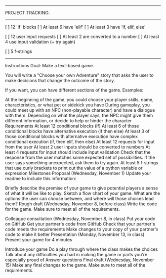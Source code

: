 - - - - - - - - - - - - - - - - - - - - - - - - - - - - - - - - - - - - - - - - - - 
PROJECT TRACKING:
- - - - - - - - - - - - - - - - - - - - - - - - - - - - - - - - - - - - - - - - - - 
[ ] 12 'if' blocks
    [ ] At least 6 have 'elif'
    [ ] At least 3 have 'if, elif, else'

[ ] 12 user input requests 
    [ ] At least 2 are converted to a number
    [ ] At least 4 use input validation (+ try again)

[ ] 5 f-strings
- - - - - - - - - - - - - - - - - - - - - - - - - - - - - - - - - - - - - - - - - - 

Instructions
Goal: Make a text-based game.

You will write a "Choose your own Adventure" story that asks the user to make decisions that change the outcome of the story.

If you want, you can have different sections of the game. Examples:

At the beginning of the game, you could choose your player skills, name, characteristics, or what pet or sidekick you have
During gameplay, you could meet up with an NPC (non-playable character) and have a dialogue with them. Depending on what the player says, the NPC might give them different information, or decide to help or hinder the character
Requirements
At least 12 conditional blocks (if)
At least 6 of those conditional blocks have alternative execution (if then else)
At least 3 of those conditional blocks with alternative execution have complex conditional execution (if, then elif, then else)
At least 12 requests for input from the user
At least 2 user inputs should be converted to numbers
At least 4 requests for input should include input validation
Check that the response from the user matches some expected set of possibilities. If the user says something unexpected, ask them to try again.
At least 5 f-strings that use curly brackets to print out the value of a python variable or expression
Milestones
Proposal (Wednesday, November 1)
Update your readme to include this information:

Briefly describe the premise of your game to give potential players a sense of what it will be like to play.
Sketch a flow chart of your game. What are the options the user can choose between, and where will those choices lead them?
Rough draft (Wednesday, November 8, before class)
Write the code for the game. Make sure to meet all of the requirements.

Colleague consultation (Wednesday, November 8, in class)
Put your code on GitHub
Get your partner's code from GitHub
Check that your partner's code meets the requirements
Make changes to your copy of your partner's code to make it better
Presentation (Monday, November 13, in class)
Present your game for 4 minutes

Introduce your game
Do a play through where the class makes the choices
Talk about any difficulties you had in making the game or parts you're especially proud of
Answer questions
Final draft (Wednesday, November 15)
Make any final changes to the game. Make sure to meet all of the requirements.
